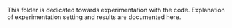This folder is dedicated towards experimentation with the code. Explanation of experimentation setting and results are documented here.